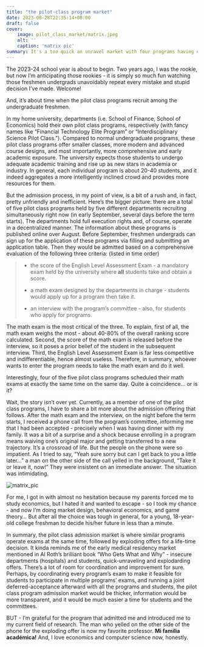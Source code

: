 ```yaml
---
title: "the pilot-class program market"
date: 2023-08-28T22:35:14+08:00
draft: false
cover:
    image: pilot_class_market/matrix.jpeg
    alt: ''
    caption: 'matrix pic'
summary: It's a too quick an unravel market with four programs having exams on the exact same time, followed by exploding offers. But this is how I got in - Mi familia académica!
---
```


The 2023-24 school year is about to begin. Two years ago, I was the rookie, but now I’m anticipating those rookies - it is simply so much fun watching those freshmen undergrads unavoidably repeat every mistake and stupid decision I’ve made. Welcome!

And, it’s about time when the pilot class programs recruit among the undergraduate freshmen.

In my home university, departments (i.e. School of Finance, School of Economics) hold their own pilot class programs, respectively (with fancy names like “Financial Technology Elite Program” or “Interdisciplinary Science Pilot Class.”). Compared to normal undergraduate programs, these pilot class programs offer smaller classes, more modern and advanced course designs, and most importantly, more comprehensive and early academic exposure. The university expects those students to undergo adequate academic training and rise up as new stars in academia or industry. In general, each individual program is about 20-40 students, and it indeed aggregates a more intelligently inclined crowd and provides more resources for them.

But the admission process, in my point of view, is a bit of a rush and, in fact, pretty unfriendly and inefficient. Here’s the bigger picture: there are a total of five pilot class programs held by five different departments recruiting simultaneously right now (in early September, several days before the term starts). The departments hold full execution rights and, of course, operate in a decentralized manner. The information about these programs is published online over August. Before September, freshmen undergrads can sign up for the application of these programs via filling and submitting an application table. Then they would be admitted based on a comprehensive evaluation of the following three criteria: (listed in time order)

> - the score of the English Level Assessment Exam - a mandatory exam held by the university where **all** students take and obtain a score.
>
> - a math exam designed by the departments in charge - students would apply up for a program then take it.
> - an interview with the program’s committee - also, for students who apply for programs.

The math exam is the most critical of the three. To explain, first of all, the math exam weighs the most - about 40-80% of the overall ranking score calculated. Second, the score of the math exam is released before the interview, so it poses a prior belief of the student in the subsequent interview. Third, the English Level Assessment Exam is far less competitive and indifferentiable, hence almost useless. Therefore, in summary, whoever wants to enter the program needs to take the math exam and do it well.

Interestingly, four of the five pilot class programs scheduled their math exams at exactly the same time on the same day. Quite a coincidence... or is it?

Wait, the story isn’t over yet. Currently, as a member of one of the pilot class programs, I have to share a bit more about the admission offering that follows. After the math exam and the interview, on the night before the term starts, I received a phone call from the program’s committee, informing me that I had been accepted - precisely when I was having dinner with my family. It was a bit of a surprise and a shock because enrolling in a program means waiving one’s original major and getting transferred to a new trajectory. It’s a crossroad of life. But the people on the phone were so impatient. As I tried to say, “Yeah sure sorry but can I get back to you a little later…” a man on the other side of the call yelled in the background, “Take it or leave it, now!” They were insistent on an immediate answer. The situation was intimidating.

![matrix_pic](/pilot_class_market/matrix.jpeg)

For me, I got in with almost no hesitation because my parents forced me to study economics, but I hated it and wanted to escape - so I took my chance - and now I’m doing market design, behavioral economics, and game theory… But after all the choice was tough in general, for a young, 18-year-old college freshman to decide his/her future in less than a minute.

In summary, the pilot class admission market is where similar programs operate exams at the same time, followed by exploding offers for a life-time decision. It kinda reminds me of the early medical residency market mentioned in Al Roth’s brilliant book “Who Gets What and Why” - insecure departments (hospitals) and students, quick-unraveling and explodarding offers. There’s a lot of room for coordination and improvement for sure. Perhaps, by coordinating every program’s exam to make it feasible for students to participate in multiple programs’ exams, and running a joint deferred-acceptance afterward with all the programs and students, the pilot class program admission market would be thicker, information would be more transparent, and it would be much easier a time for students and the committees.

BUT - I’m grateful for the program that admitted me and introduced me to my current field of research. The man who yelled on the other side of the phone for the exploding offer is now my favorite professor. **Mi familia académica!** And, I love economics and computer science now, honestly.
